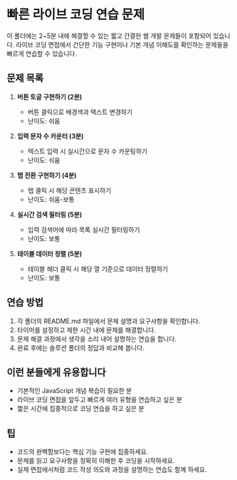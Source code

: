 # 빠른 라이브 코딩 연습 문제

이 폴더에는 2~5분 내에 해결할 수 있는 짧고 간결한 웹 개발 문제들이 포함되어 있습니다. 라이브 코딩 면접에서 간단한 기능 구현이나 기본 개념 이해도를 확인하는 문제들을 빠르게 연습할 수 있습니다.

## 문제 목록

1. **버튼 토글 구현하기 (2분)**
   - 버튼 클릭으로 배경색과 텍스트 변경하기
   - 난이도: 쉬움

2. **입력 문자 수 카운터 (3분)**
   - 텍스트 입력 시 실시간으로 문자 수 카운팅하기
   - 난이도: 쉬움

3. **탭 전환 구현하기 (4분)**
   - 탭 클릭 시 해당 콘텐츠 표시하기
   - 난이도: 쉬움-보통

4. **실시간 검색 필터링 (5분)**
   - 입력 검색어에 따라 목록 실시간 필터링하기
   - 난이도: 보통

5. **테이블 데이터 정렬 (5분)**
   - 테이블 헤더 클릭 시 해당 열 기준으로 데이터 정렬하기
   - 난이도: 보통

## 연습 방법

1. 각 폴더의 README.md 파일에서 문제 설명과 요구사항을 확인합니다.
2. 타이머를 설정하고 제한 시간 내에 문제를 해결합니다.
3. 문제 해결 과정에서 생각을 소리 내어 설명하는 연습을 합니다.
4. 완료 후에는 솔루션 폴더의 정답과 비교해 봅니다.

## 이런 분들에게 유용합니다

- 기본적인 JavaScript 개념 복습이 필요한 분
- 라이브 코딩 면접을 앞두고 빠르게 여러 유형을 연습하고 싶은 분
- 짧은 시간에 집중적으로 코딩 연습을 하고 싶은 분

## 팁

- 코드의 완벽함보다는 핵심 기능 구현에 집중하세요.
- 문제를 읽고 요구사항을 정확히 이해한 후 코딩을 시작하세요.
- 실제 면접에서처럼 코드 작성 의도와 과정을 설명하는 연습도 함께 하세요.
